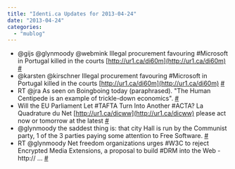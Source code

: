 ```yaml
---
title: "Identi.ca Updates for 2013-04-24"
date: "2013-04-24"
categories: 
  - "mublog"
---
```


- @gijs @glynmoody @webmink Illegal procurement favouring #Microsoft in Portugal killed in the courts [http://ur1.ca/di60m](http://ur1.ca/di60m) [#](http://identi.ca/notice/100727340)
- @karsten @kirschner Illegal procurement favouring #Microsoft in Portugal killed in the courts [http://ur1.ca/di60m](http://ur1.ca/di60m) [#](http://identi.ca/notice/100727347)
- RT @jra As seen on Boingboing today (paraphrased). "The Human Centipede is an example of trickle-down economics". [#](http://identi.ca/notice/100727353)
- Will the EU Parliament Let #TAFTA Turn Into Another #ACTA? La Quadrature du Net [http://ur1.ca/dicww](http://ur1.ca/dicww) please act now or tomorrow at the latest [#](http://identi.ca/notice/100727390)
- @glynmoody the saddest thing is: that city Hall is run by the Communist party, 1 of the 3 parties paying some attention to Free Software. [#](http://identi.ca/notice/100727449)
- RT @glynmoody Net freedom organizations urges #W3C to reject Encrypted Media Extensions, a proposal to build #DRM into the Web - http:// ... [#](http://identi.ca/notice/100727625)
